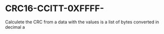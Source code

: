 # CRC16-CCITT-0XFFFF-
Calculete the CRC from a data with the values is a list of bytes converted in decimal
a



